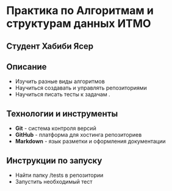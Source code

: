 # Практика по Алгоритмам и структурам данных ИТМО
## Студент Хабиби Ясер
## Описание

- Изучить разные виды алгоритмов
- Научиться создавать и управлять репозиториями
- Научиться писать тесты к задачам .

## Технологии и инструменты

- **Git** - система контроля версий
- **GitHub** - платформа для хостинга репозиториев
- **Markdown** - язык разметки и оформления документации

## Инструкции по запуску
- Найти папку /tests в репозитории
- Запустить необходимый тест
